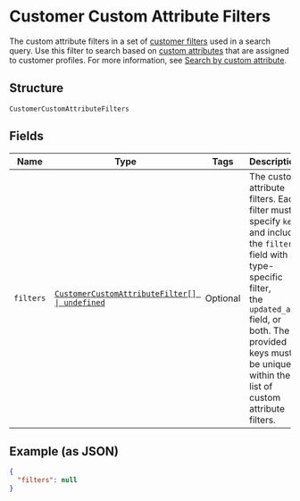 
# Customer Custom Attribute Filters

The custom attribute filters in a set of [customer filters](../../doc/models/customer-filter.md) used in a search query. Use this filter
to search based on [custom attributes](../../doc/models/custom-attribute.md) that are assigned to customer profiles. For more information, see
[Search by custom attribute](https://developer.squareup.com/docs/customers-api/use-the-api/search-customers#search-by-custom-attribute).

## Structure

`CustomerCustomAttributeFilters`

## Fields

| Name | Type | Tags | Description |
|  --- | --- | --- | --- |
| `filters` | [`CustomerCustomAttributeFilter[] \| undefined`](../../doc/models/customer-custom-attribute-filter.md) | Optional | The custom attribute filters. Each filter must specify `key` and include the `filter` field with a type-specific filter,<br>the `updated_at` field, or both. The provided keys must be unique within the list of custom attribute filters. |

## Example (as JSON)

```json
{
  "filters": null
}
```

